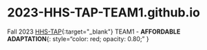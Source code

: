 # 2023-HHS-TAP-TEAM1.github.io
Fall 2023 [HHS-TAP](https://hhs.htps.us/activities/johnson_and_johnson_technology_awareness_program){:target="_blank"} TEAM1 - **AFFORDABLE ADAPTATION**{: style=“color: red; opacity: 0.80;” }
